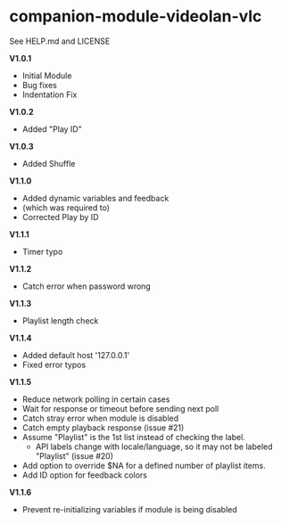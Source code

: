 # companion-module-videolan-vlc
See HELP.md and LICENSE

**V1.0.1**
* Initial Module
* Bug fixes
* Indentation Fix

**V1.0.2**
* Added "Play ID"

**V1.0.3**
* Added Shuffle

**V1.1.0**
* Added dynamic variables and feedback
* (which was required to)
* Corrected Play by ID

**V1.1.1**
* Timer typo

**V1.1.2**
* Catch error when password wrong

**V1.1.3**
* Playlist length check

**V1.1.4**
* Added default host '127.0.0.1'
* Fixed error typos

**V1.1.5**
* Reduce network polling in certain cases
* Wait for response or timeout before sending next poll
* Catch stray error when module is disabled
* Catch empty playback response (issue #21)
* Assume "Playlist" is the 1st list instead of checking the label.
  * API labels change with locale/language, so it may not be labeled "Playlist" (issue #20)
* Add option to override $NA for a defined number of playlist items.
* Add ID option for feedback colors

**V1.1.6**
* Prevent re-initializing variables if module is being disabled